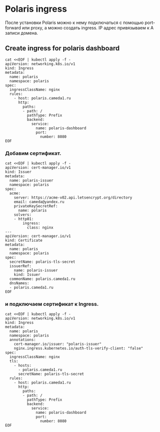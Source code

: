 # Polaris ingress

После установки Polaris можно к нему подключаться с помощью port-forward или proxy, а можно создать ingress.
IP адрес привязываем к А записи домена.

## Create ingress for polaris dashboard
```
cat <<EOF | kubectl apply -f -
apiVersion: networking.k8s.io/v1
kind: Ingress
metadata:
  name: polaris
  namespace: polaris
spec:
  ingressClassName: nginx
  rules:
    - host: polaris.cameda1.ru
      http:
        paths:
        - path: /
          pathType: Prefix
          backend:
            service:
              name: polaris-dashboard
              port:
                number: 8080
EOF
```

### Добавим сертификат.
```
cat <<EOF | kubectl apply -f -
apiVersion: cert-manager.io/v1
kind: Issuer
metadata:
  name: polaris-issuer
  namespace: polaris
spec:
  acme:
    server: https://acme-v02.api.letsencrypt.org/directory
    email: cameda@yandex.ru
    privateKeySecretRef:
      name: polaris
    solvers:
    - http01:
        ingress:
          class: nginx
---
apiVersion: cert-manager.io/v1
kind: Certificate
metadata:
  name: polaris
  namespace: polaris
spec:
  secretName: polaris-tls-secret
  issuerRef:
    name: polaris-issuer
    kind: Issuer
  commonName: polaris.cameda1.ru
  dnsNames:
  - polaris.cameda1.ru
EOF
```

### и подключаем сертификат к Ingress.
```
cat <<EOF | kubectl apply -f -
apiVersion: networking.k8s.io/v1
kind: Ingress
metadata:
  name: polaris
  namespace: polaris
  annotations:
    cert-manager.io/issuer: "polaris-issuer"
    nginx.ingress.kubernetes.io/auth-tls-verify-client: "false"
spec:
  ingressClassName: nginx
  tls:
    - hosts:
      - polaris.cameda1.ru
      secretName: polaris-tls-secret
  rules:
    - host: polaris.cameda1.ru
      http:
        paths:
        - path: /
          pathType: Prefix
          backend:
            service:
              name: polaris-dashboard
              port:
                number: 8080
EOF
```
